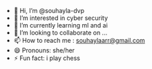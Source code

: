 - 👋 Hi, I’m @souhayla-dvp
- 👀 I’m interested in cyber security
- 🌱 I’m currently learning ml and ai
- 💞️ I’m looking to collaborate on ...
- 📫 How to reach me : souhaylaarr@gmail.com
- 😄 Pronouns: she/her
- ⚡ Fun fact: i play chess

<!---
souhayla-dvp/souhayla-dvp is a ✨ special ✨ repository because its `README.md` (this file) appears on your GitHub profile.
You can click the Preview link to take a look at your changes.
--->
